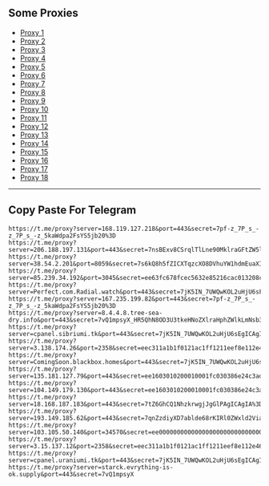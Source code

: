 Some Proxies
---
- [Proxy 1](https://t.me/proxy?server=168.119.127.218&port=443&secret=7pf-z_7P_s_-z_7P_s_-z_5kaWdpa2FsYS5jb20%3D)
- [Proxy 2](https://t.me/proxy?server=206.188.197.131&port=443&secret=7nsBExv8CSrqlTlLne90MklraGFtZW5laS5pcg==)
- [Proxy 3](https://t.me/proxy?server=38.54.2.201&port=8059&secret=7s6kQ8h5fZICXTqzcXO8DVhuYW1hdmEuaXI%3D)
- [Proxy 4](https://t.me/proxy?server=85.239.34.192&port=3045&secret=ee63fc678fcec5632e85216cac013208cd7777772e636f7572736572612e636f6d)
- [Proxy 5](https://t.me/proxy?server=Perfect.com.Radial.watch&port=443&secret=7jK5IN_7UWQwKOL2uHjU6sF3d3cuZ29vZ2xlLnNob3A)
- [Proxy 6](https://t.me/proxy?server=167.235.199.82&port=443&secret=7pf-z_7P_s_-z_7P_s_-z_5kaWdpa2FsYS5jb20%3D)
- [Proxy 7](https://t.me/proxy?server=8.4.4.8.tree-sea-dry.info&port=443&secret=7vQ1mpsyX_HR5QhN8OD3U3tkeHNoZXlraHphZWlkLmNsb3VkZnJvbnQubmV0)
- [Proxy 8](https://t.me/proxy?server=cpanel.sibriumi.tk&port=443&secret=7jK5IN_7UWQwKOL2uHjU6sEgICAgICAgICAgICAgICA)
- [Proxy 9](https://t.me/proxy?server=3.138.174.26&port=2358&secret=eec311a1b1f0121ac1ff1211eef8e112e4636f64652e676f6f676c652e636f6d)
- [Proxy 10](https://t.me/proxy?server=ComingSoon.blackbox.homes&port=443&secret=7jK5IN_7UWQwKOL2uHjU6sF3d3cuZ29vZ2xlLnNob3A)
- [Proxy 11](https://t.me/proxy?server=135.181.127.79&port=443&secret=ee1603010200010001fc030386e24c3add74776974636863646e2e6e6574)
- [Proxy 12](https://t.me/proxy?server=104.149.179.130&port=443&secret=ee1603010200010001fc030386e24c3add4d592e6952616e43656c6c2e4b6f73)
- [Proxy 13](https://t.me/proxy?server=18.168.187.183&port=443&secret=7tZ6GhCQ1NhzkrwgjJgGlPAgICAgIA%3D%3D)
- [Proxy 14](https://t.me/proxy?server=193.149.185.62&port=443&secret=7qnZzdiyXD7ablde68rKIRl0ZWxld2ViaW9uLmly)
- [Proxy 15](https://t.me/proxy?server=103.105.50.140&port=34570&secret=ee000000000000000000000000000000006d79736f6e2e64756f6c696e676f2e636f6d)
- [Proxy 16](https://t.me/proxy?server=3.15.137.12&port=2358&secret=eec311a1b1f0121ac1ff1211eef8e112e4636f64652e676f6f676c652e636f6d)
- [Proxy 17](https://t.me/proxy?server=cpanel.uraniumi.tk&port=443&secret=7jK5IN_7UWQwKOL2uHjU6sEgICAgICAgICAgICAgICA)
- [Proxy 18](https://t.me/proxy?server=starck.evrything-is-ok.supply&port=443&secret=7vQ1mpsyX)
---
Copy Paste For Telegram
---
```
https://t.me/proxy?server=168.119.127.218&port=443&secret=7pf-z_7P_s_-z_7P_s_-z_5kaWdpa2FsYS5jb20%3D
https://t.me/proxy?server=206.188.197.131&port=443&secret=7nsBExv8CSrqlTlLne90MklraGFtZW5laS5pcg==
https://t.me/proxy?server=38.54.2.201&port=8059&secret=7s6kQ8h5fZICXTqzcXO8DVhuYW1hdmEuaXI%3D
https://t.me/proxy?server=85.239.34.192&port=3045&secret=ee63fc678fcec5632e85216cac013208cd7777772e636f7572736572612e636f6d
https://t.me/proxy?server=Perfect.com.Radial.watch&port=443&secret=7jK5IN_7UWQwKOL2uHjU6sF3d3cuZ29vZ2xlLnNob3A
https://t.me/proxy?server=167.235.199.82&port=443&secret=7pf-z_7P_s_-z_7P_s_-z_5kaWdpa2FsYS5jb20%3D
https://t.me/proxy?server=8.4.4.8.tree-sea-dry.info&port=443&secret=7vQ1mpsyX_HR5QhN8OD3U3tkeHNoZXlraHphZWlkLmNsb3VkZnJvbnQubmV0
https://t.me/proxy?server=cpanel.sibriumi.tk&port=443&secret=7jK5IN_7UWQwKOL2uHjU6sEgICAgICAgICAgICAgICA
https://t.me/proxy?server=3.138.174.26&port=2358&secret=eec311a1b1f0121ac1ff1211eef8e112e4636f64652e676f6f676c652e636f6d
https://t.me/proxy?server=ComingSoon.blackbox.homes&port=443&secret=7jK5IN_7UWQwKOL2uHjU6sF3d3cuZ29vZ2xlLnNob3A
https://t.me/proxy?server=135.181.127.79&port=443&secret=ee1603010200010001fc030386e24c3add74776974636863646e2e6e6574
https://t.me/proxy?server=104.149.179.130&port=443&secret=ee1603010200010001fc030386e24c3add4d592e6952616e43656c6c2e4b6f73
https://t.me/proxy?server=18.168.187.183&port=443&secret=7tZ6GhCQ1NhzkrwgjJgGlPAgICAgIA%3D%3D
https://t.me/proxy?server=193.149.185.62&port=443&secret=7qnZzdiyXD7ablde68rKIRl0ZWxld2ViaW9uLmly
https://t.me/proxy?server=103.105.50.140&port=34570&secret=ee000000000000000000000000000000006d79736f6e2e64756f6c696e676f2e636f6d
https://t.me/proxy?server=3.15.137.12&port=2358&secret=eec311a1b1f0121ac1ff1211eef8e112e4636f64652e676f6f676c652e636f6d
https://t.me/proxy?server=cpanel.uraniumi.tk&port=443&secret=7jK5IN_7UWQwKOL2uHjU6sEgICAgICAgICAgICAgICA
https://t.me/proxy?server=starck.evrything-is-ok.supply&port=443&secret=7vQ1mpsyX
```